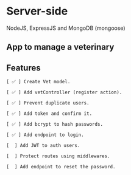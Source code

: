 # Server-side

NodeJS, ExpressJS and MongoDB (mongoose)

## App to manage a veterinary

## Features

    [ ✅ ] Create Vet model.

    [ ✅ ] Add vetController (register action).

    [ ✅ ] Prevent duplicate users.

    [ ✅ ] Add token and confirm it.

    [ ✅ ] Add bcrypt to hash passwords.

    [ ✅ ] Add endpoint to login.

    [  ] Add JWT to auth users.

    [  ] Protect routes using middlewares.

    [  ] Add endpoint to reset the password.

